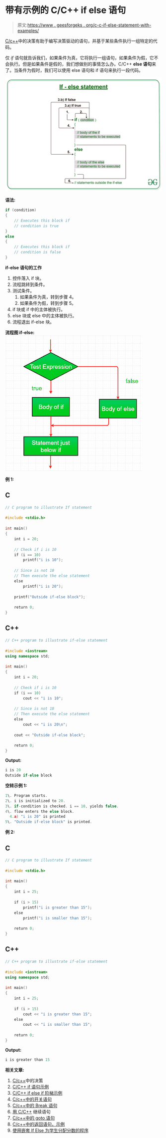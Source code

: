 # 带有示例的 C/C++ if else 语句

> 原文:[https://www . geesforgeks . org/c-c-if-else-statement-with-examples/](https://www.geeksforgeeks.org/c-c-if-else-statement-with-examples/)

[C/c++](https://www.geeksforgeeks.org/decision-making-c-c-else-nested-else/)中的决策有助于编写决策驱动的语句，并基于某些条件执行一组特定的代码。

仅 *if* 语句就告诉我们，如果条件为真，它将执行一组语句，如果条件为假，它不会执行。但是如果条件是假的，我们想做别的事情怎么办。C/C++ **else 语句**来了。当条件为假时，我们可以使用 else 语句和 if 语句来执行一段代码。

[![](img/5af6241998cbfa7102fa28b15fc0947b.png)](https://media.geeksforgeeks.org/wp-content/uploads/20191118180512/If-else-statement-GeeksforGeeks1.jpg)

**语法:**

```cpp
if (condition)
{
    // Executes this block if
    // condition is true
}
else
{
    // Executes this block if
    // condition is false
}
```

**if-else 语句的工作**

1.  控件落入 if 块。
2.  流程跳转到条件。
3.  测试条件。
    1.  如果条件为真，转到步骤 4。
    2.  如果条件为假，转到步骤 5。
4.  if 块或 if 中的主体被执行。
5.  else 块或 else 中的主体被执行。
6.  流程退出 if-else 块。

**流程图 if-else:**
[![](img/b51fdb7292085ff22606a62cd69329ca.png)](https://media.geeksforgeeks.org/wp-content/uploads/20191119183412/C-Cpp-if-else.png)

**例 1:**

## C

```cpp
// C program to illustrate If statement

#include <stdio.h>

int main()
{
    int i = 20;

    // Check if i is 10
    if (i == 10)
        printf("i is 10");

    // Since is not 10
    // Then execute the else statement
    else
        printf("i is 20");

    printf("Outside if-else block");

    return 0;
}
```

## C++

```cpp
// C++ program to illustrate if-else statement

#include <iostream>
using namespace std;

int main()
{
    int i = 20;

    // Check if i is 10
    if (i == 10)
        cout << "i is 10";

    // Since is not 10
    // Then execute the else statement
    else
        cout << "i is 20\n";

    cout << "Outside if-else block";

    return 0;
}
```

**Output:**

```cpp
i is 20
Outside if-else block

```

**空转示例 1:**

```cpp
1\. Program starts.
2\. i is initialized to 20.
3\. if-condition is checked. i == 10, yields false.
4\. flow enters the else block.
  4.a) "i is 20" is printed
5\. "Outside if-else block" is printed.
```

**例 2:**

## C

```cpp
// C program to illustrate If statement

#include <stdio.h>

int main()
{
    int i = 25;

    if (i > 15)
        printf("i is greater than 15");
    else
        printf("i is smaller than 15");

    return 0;
}
```

## C++

```cpp
// C++ program to illustrate if-else statement

#include <iostream>
using namespace std;

int main()
{
    int i = 25;

    if (i > 15)
        cout << "i is greater than 15";
    else
        cout << "i is smaller than 15";

    return 0;
}
```

**Output:**

```cpp
i is greater than 15

```

**相关文章:**

1.  [C/c++](https://www.geeksforgeeks.org/decision-making-c-c-else-nested-else/)中的决策
2.  [C/C++ if 语句示例](https://www.geeksforgeeks.org/c-c-if-statement-with-examples/)
3.  [C/C++ if else if 阶梯示例](https://www.geeksforgeeks.org/c-c-if-else-if-ladder-with-examples/)
4.  [C/c++中的开关语句](https://www.geeksforgeeks.org/switch-statement-cc/)
5.  [C/c++中的 Break 语句](https://www.geeksforgeeks.org/break-statement-cc/)
6.  [用 C/C++](https://www.geeksforgeeks.org/continue-statement-cpp/) 继续语句
7.  [C/c++中的 goto 语句](https://www.geeksforgeeks.org/goto-statement-in-c-cpp/)
8.  [C/c++中的返回语句，示例](https://www.geeksforgeeks.org/return-statement-in-c-cpp-with-examples/)
9.  [使用嵌套 If Else 为学生分配分数的程序](https://www.geeksforgeeks.org/program-to-assign-grades-to-a-student-using-nested-if-else/)